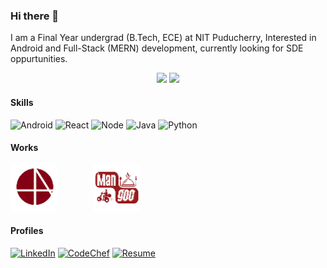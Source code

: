 ### Hi there 👋

I am a Final Year undergrad (B.Tech, ECE) at NIT Puducherry, Interested in Android and Full-Stack (MERN) development, currently looking for SDE oppurtunities.

<p align="center">
  <img src="https://github-readme-stats.vercel.app/api?username=harivikneshs&theme=tokyonight&show_icons=true&count_private=true" margin=20/>
  
  <img src="https://github-readme-stats.vercel.app/api/top-langs/?username=harivikneshs&layout=compact&theme=tokyonight" margin=20/>
 </p>


#### Skills

![Android](https://img.shields.io/badge/Android-1a1b27?style=for-the-badge&logo=android)
![React](https://img.shields.io/badge/React-1a1b27?style=for-the-badge&logo=react)
![Node](https://img.shields.io/badge/Node-1a1b27?style=for-the-badge&logo=node.js)
![Java](https://img.shields.io/badge/Java-1a1b27?style=for-the-badge&logo=java)
![Python](https://img.shields.io/badge/Python-1a1b27?style=for-the-badge&logo=python)

#### Works

[![Neso Academy](neso-logo.png)](https://play.google.com/store/apps/details?id=org.nesoacademy)
<img width=50/>
[![Mangoo](mangoo-logo.PNG)](https://play.google.com/store/apps/details?id=in.mangoo.mangooonlinefooddelivery)

#### Profiles

[![LinkedIn](https://img.shields.io/badge/LinkedIn-blue?style=for-the-badge&logo=linkedin)](https://www.linkedin.com/in/harivikneshs)
[![CodeChef](https://img.shields.io/badge/CodeChef%20(4%20star)-lightgrey?style=for-the-badge&logo=CodeChef)](https://www.codechef.com/users/harivikneshs) 
[![Resume](https://img.shields.io/badge/Resume-blueviolet?style=for-the-badge)](https://drive.google.com/file/d/1tOR-4IVOHHbjDZB9SFBktDrMRVhXCA1K/view) 


<!--
**harivikneshs/harivikneshs** is a ✨ _special_ ✨ repository because its `README.md` (this file) appears on your GitHub profile.

Here are some ideas to get you started:

- 🔭 I’m currently working on ...
- 🌱 I’m currently learning ...
- 👯 I’m looking to collaborate on ...
- 🤔 I’m looking for help with ...
- 💬 Ask me about ...
- 📫 How to reach me: ...
- 😄 Pronouns: ...
- ⚡ Fun fact: ...
-->

<!--
Credits:
https://github.com/Chinmay-KB
-->
